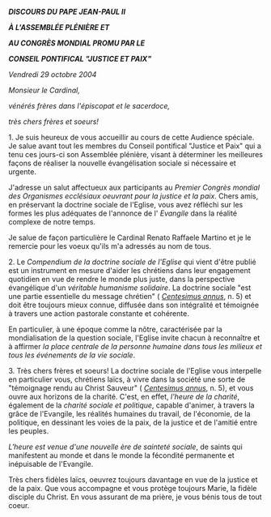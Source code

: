 ***DISCOURS DU PAPE JEAN-PAUL II***

***À L'ASSEMBLÉE PLÉNIÈRE ET***

***AU CONGRÈS MONDIAL PROMU PAR LE***

***CONSEIL PONTIFICAL "JUSTICE ET PAIX"***

*Vendredi 29 octobre 2004*

*Monsieur le Cardinal,*

*vénérés frères dans l'épiscopat et le sacerdoce,*

*très chers frères et soeurs!*

1\. Je suis heureux de vous accueillir au cours de cette Audience spéciale. Je salue avant tout les membres du Conseil pontifical "Justice et Paix" qui a tenu ces jours-ci son Assemblée plénière, visant à déterminer les meilleures façons de réaliser la nouvelle évangélisation sociale si nécessaire et urgente.

J'adresse un salut affectueux aux participants au *Premier Congrès mondial des Organismes ecclésiaux oeuvrant pour la justice et la paix*. Chers amis, en préservant la doctrine sociale de l'Eglise, vous avez réfléchi sur les formes les plus adéquates de l'annonce de l' *Evangile* dans la réalité complexe de notre temps.

Je salue de façon particulière le Cardinal Renato Raffaele Martino et je le remercie pour les voeux qu'ils m'a adressés au nom de tous.

2\. Le *Compendium de la doctrine sociale* *de l'Eglise* qui vient d'être publié est un instrument en mesure d'aider les chrétiens dans leur engagement quotidien en vue de rendre le monde plus juste, dans la perspective évangélique d'un *véritable humanisme solidaire*. La doctrine sociale "est une partie essentielle du message chrétien" ( *[Centesimus annus](http://www.vatican.va/edocs/FRA0072/_INDEX.HTM)*, n. 5) et doit être toujours mieux connue, diffusée dans son intégralité et témoignée à travers une action pastorale constante et cohérente.

En particulier, à une époque comme la nôtre, caractérisée par la mondialisation de la question sociale, l'Eglise invite chacun à reconnaître et à affirmer *la place centrale de la personne humaine dans tous les milieux et tous les événements de la vie sociale*.

3\. Très chers frères et soeurs! La doctrine sociale de l'Eglise vous interpelle en particulier vous, chrétiens laïcs, à vivre dans la société une sorte de "témoignage rendu au Christ Sauveur" ( *[Centesimus annus](http://www.vatican.va/edocs/FRA0072/_INDEX.HTM)*, n. 5), et vous ouvre aux horizons de la charité. C'est, en effet, *l'heure de la charité*, également de la *charité sociale et politique*, capable d'animer, à travers la grâce de l'Evangile, les réalités humaines du travail, de l'économie, de la politique, en dessinant les voies de la paix, de la justice et de l'amitié entre les peuples.

*L'heure est venue d'une nouvelle ère de sainteté sociale*, de saints qui manifestent au monde et dans le monde la fécondité permanente et inépuisable de l'Evangile.

Très chers fidèles laïcs, oeuvrez toujours davantage en vue de la justice et de la paix. Que vous accompagne et vous protège toujours Marie, la fidèle disciple du Christ. En vous assurant de ma prière, je vous bénis tous de tout coeur.